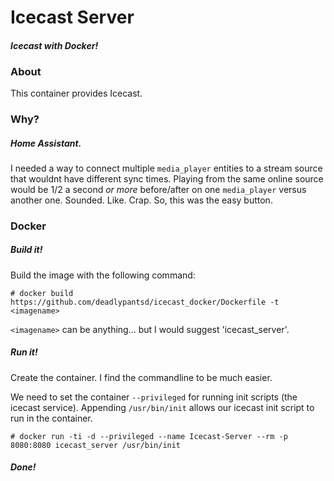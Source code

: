 # Icecast Server
#### _Icecast with Docker!_
### About
This container provides Icecast. 

### Why?
##### Home Assistant.
I needed a way to connect multiple `media_player` entities to a stream source that wouldnt have different sync times. Playing from the same online source would be 1/2 a second _or more_ before/after on one `media_player` versus another one. Sounded. Like. Crap. So, this was the easy button. 

### Docker
##### Build it!
Build the image with the following command:
```
# docker build https://github.com/deadlypantsd/icecast_docker/Dockerfile -t <imagename>
```
`<imagename>` can be anything... but I would suggest 'icecast_server'.
##### Run it!
Create the container. I find the commandline to be much easier.

We need to set the container `--privileged` for running init scripts (the icecast service). Appending `/usr/bin/init` allows our icecast init script to run in the container.

```
# docker run -ti -d --privileged --name Icecast-Server --rm -p 8080:8080 icecast_server /usr/bin/init
```

##### Done!
